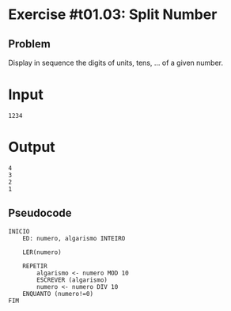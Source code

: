 # Exercise #t01.03: Split Number

## Problem
Display in sequence the digits of units, tens, ... of a given number.

# Input

    1234

# Output

    4
    3
    2
    1    

## Pseudocode

```pseudocode
INICIO
    ED: numero, algarismo INTEIRO 

    LER(numero)
    
    REPETIR
        algarismo <- numero MOD 10
        ESCREVER (algarismo)
        numero <- numero DIV 10
    ENQUANTO (numero!=0)
FIM
```